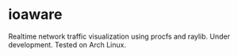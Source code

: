 # ioaware
Realtime network traffic visualization using procfs and raylib. Under development. Tested on Arch Linux.
